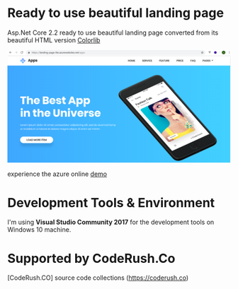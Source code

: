 ﻿# Ready to use beautiful landing page

Asp.Net Core 2.2 ready to use beautiful landing page converted from its beautiful HTML version [Colorlib](https://colorlib.com)


![landingpage](coderush22/wwwroot/lp3.png)

experience the azure online [demo](https://landing-page-lite.azurewebsites.net/Apps)

# Development Tools & Environment

I'm using **Visual Studio Community 2017** for the development tools on Windows 10 machine.


# Supported by CodeRush.Co
[CodeRush.CO] source code collections (https://coderush.co)



